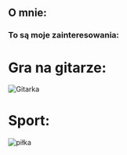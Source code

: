 ## O mnie:

### To są moje zainteresowania:

# Gra na gitarze:
<img src="https://a.allegroimg.com/original/1254f7/cb16058e4ce29c2b3e30d7d6e03d" alt="Gitarka">

# Sport:
<img src="https://ocdn.eu/pulscms-transforms/1/J89k9kuTURBXy8zNDM2MTA3OS1jZjJlLTQ5NjctYjFiYi0zZmFjYjAzMjc0MTUuanBlZ5GVAs0BigDDw4GhMAE" alt="piłka">
